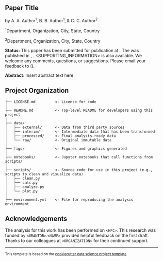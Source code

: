 Paper Title
------------

by A. A. Author<sup>1</sup>, B. B. Author<sup>1</sup>, & C. C. Author<sup>2</sup>

<sup>1</sup>Department, Organization, City, State, Country

<sup>2</sup>Department, Organization, City, State, Country

**Status:** This paper has been submitted for publication at <JOURNAL>. The <PAPER> was published in <JOURNAL>, <DOI>. <SUPPORTING_INFORMATION> is also available.  We welcome any comments, questions, or suggestions. Please email your feedback to <MAINAUTHOR> (<EMAIL>).

**Abstract**: Insert abstract text here.

Project Organization
------------
```
├── LICENSE.md         <- License for code
│
├── README.md          <- Top-level README for developers using this project
│
├── data/
│   ├── external/      <- Data from third party sources
│   ├── interim/       <- Intermediate data that has been transformed
│   ├── processed/     <- Final analysis-ready data
│   └── raw/           <- Original immutable data
│
├── figs/              <- Figures and graphics generated 
│
├── notebooks/         <- Jupyter notebooks that call functions from scripts/
│
├── scripts/           <- Source code for use in this project (e.g., scripts to clean and visualize data)
│   ├── clean.py    
│   ├── calc.py
│   ├── analyze.py
│   └── plot.py     
│
├── environment.yml    <- File for reproducing the analysis environment
```

Acknowledgements
-------
The analysis for this work has been performed on ```<HPC>```. This research was funded by ```<GRANTOR>```.```<NAME>``` provided helpful feedback on the first draft. Thanks to our colleagues at ```<ORGANIZATION>``` for their continued support.


--------
<p><small>This template is based on the <a target="_blank" href="https://drivendata.github.io/cookiecutter-data-science/">cookiecutter data science project template</a>.</small></p>
